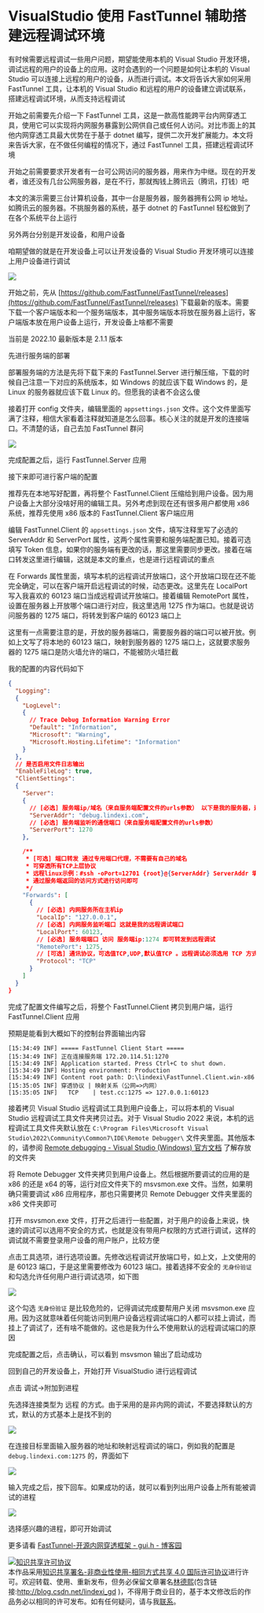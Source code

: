 
# VisualStudio 使用 FastTunnel 辅助搭建远程调试环境

有时候需要远程调试一些用户问题，期望能使用本机的 Visual Studio 开发环境，调试远程的用户的设备上的应用。这时会遇到的一个问题是如何让本机的 Visual Studio 可以连接上远程的用户的设备，从而进行调试。本文将告诉大家如何采用 FastTunnel 工具，让本机的 Visual Studio 和远程的用户的设备建立调试联系，搭建远程调试环境，从而支持远程调试

<!--more-->


<!-- CreateTime:2022/10/22 15:36:07 -->


<!-- 发布 -->

开始之前需要先介绍一下 FastTunnel 工具，这是一款高性能跨平台内网穿透工具，使用它可以实现将内网服务暴露到公网供自己或任何人访问。对比市面上的其他内网穿透工具最大优势在于基于 dotnet 编写，提供二次开发扩展能力。本文将来告诉大家，在不做任何编程的情况下，通过 FastTunnel 工具，搭建远程调试环境

开始之前需要要求开发者有一台可公网访问的服务器，用来作为中继。现在的开发者，谁还没有几台公网服务器，是在不行，那就掏钱上腾讯云（腾讯，打钱）吧

本文的演示需要三台计算机设备，其中一台是服务器，服务器拥有公网 ip 地址。如腾讯云的服务器。不挑服务器的系统，基于 dotnet 的 FastTunnel 轻松做到了在各个系统平台上运行

另外两台分别是开发设备，和用户设备

咱期望做的就是在开发设备上可以让开发设备的 Visual Studio 开发环境可以连接上用户设备进行调试

<!-- ![](image/VisualStudio 使用 FastTunnel 辅助搭建远程调试环境/VisualStudio 使用 FastTunnel 辅助搭建远程调试环境0.png) -->

![](http://cdn.lindexi.site/lindexi%2F202210221543151792.jpg)

开始之前，先从 [https://github.com/FastTunnel/FastTunnel/releases](https://github.com/FastTunnel/FastTunnel/releases) 下载最新的版本。需要下载一个客户端版本和一个服务端版本，其中服务端版本将放在服务器上运行，客户端版本放在用户设备上运行，开发设备上啥都不需要

当前是 2022.10 最新版本是 2.1.1 版本

先进行服务端的部署

部署服务端的方法是先将下载下来的 FastTunnel.Server 进行解压缩，下载的时候自己注意一下对应的系统版本，如 Windows 的就应该下载 Windows 的，是 Linux 的服务器就应该下载 Linux 的。但愿我的读者不会这么傻

接着打开 config 文件夹，编辑里面的 `appsettings.json` 文件。这个文件里面写满了注释，相信大家看着注释就知道是怎么回事。核心关注的就是开发的连接端口。不清楚的话，自己去加 FastTunnel 群问

<!-- ![](image/VisualStudio 使用 FastTunnel 辅助搭建远程调试环境/VisualStudio 使用 FastTunnel 辅助搭建远程调试环境5.png) -->

![](http://cdn.lindexi.site/lindexi%2F202210221615517487.jpg)

完成配置之后，运行 FastTunnel.Server 应用

接下来即可进行客户端的配置

推荐先在本地写好配置，再将整个 FastTunnel.Client 压缩给到用户设备。因为用户设备上大部分没啥好用的编辑工具。另外考虑到现在还有很多用户都使用 x86 系统，推荐先使用 x86 版本的 FastTunnel.Client 客户端应用

编辑 FastTunnel.Client 的 `appsettings.json` 文件，填写注释里写了必选的 ServerAddr 和 ServerPort 属性，这两个属性需要和服务端配置已知。接着可选填写 Token 信息，如果你的服务端有更改的话，那这里需要同步更改。接着在端口转发这里进行编辑，这就是本文的重点，也是进行远程调试的重点

在 Forwards 属性里面，填写本机的远程调试开放端口，这个开放端口现在还不能完全确定，可以在客户端开启远程调试的时候，动态更改。这里先在 LocalPort 写入我喜欢的 60123 端口当成远程调试开放端口。接着编辑 RemotePort 属性，设置在服务器上开放哪个端口进行对应，我这里选用 1275 作为端口。也就是说访问服务器的 1275 端口，将转发到客户端的 60123 端口上

这里有一点需要注意的是，开放的服务器端口，需要服务器的端口可以被开放。例如上文写了将本地的 60123 端口，映射到服务器的 1275 端口上，这就要求服务器的 1275 端口是防火墙允许的端口，不能被防火墙拦截

我的配置的内容代码如下

```json
{
  "Logging": 
  {
    "LogLevel": 
    {
      // Trace Debug Information Warning Error
      "Default": "Information",
      "Microsoft": "Warning",
      "Microsoft.Hosting.Lifetime": "Information"
    }
  },
  // 是否启用文件日志输出
  "EnableFileLog": true,
  "ClientSettings": 
  {
    "Server": 
    {
      // [必选] 服务端ip/域名（来自服务端配置文件的urls参数） 以下是我的服务器，还请换成你自己的
      "ServerAddr": "debug.lindexi.com",
      // [必选] 服务端监听的通信端口（来自服务端配置文件的urls参数）
      "ServerPort": 1270
    },

    /**
     * [可选] 端口转发 通过专用端口代理，不需要有自己的域名
     * 可穿透所有TCP上层协议
     * 远程linux示例：#ssh -oPort=12701 {root}@{ServerAddr} ServerAddr 填入服务端ip，root对应内网用户名
     * 通过服务端返回的访问方式进行访问即可
     */
    "Forwards": [
      {
        // [必选] 内网服务所在主机ip
        "LocalIp": "127.0.0.1",
        // [必选] 内网服务监听端口 这就是我的远程调试端口
        "LocalPort": 60123,
        // [必选] 服务端端口 访问 服务端ip:1274 即可转发到远程调试
        "RemotePort": 1275,
        // [可选] 通讯协议，可选值TCP,UDP,默认值TCP 。远程调试必须选用 TCP 方式
        "Protocol": "TCP"
      }
    ]
  }
}
```

完成了配置文件编写之后，将整个 FastTunnel.Client 拷贝到用户端，运行 FastTunnel.Client 应用

预期是能看到大概如下的控制台界面输出内容

```
[15:34:49 INF] ===== FastTunnel Client Start =====
[15:34:49 INF] 正在连接服务端 172.20.114.51:1270
[15:34:49 INF] Application started. Press Ctrl+C to shut down.
[15:34:49 INF] Hosting environment: Production
[15:34:49 INF] Content root path: D:\lindexi\FastTunnel.Client.win-x86
[15:35:05 INF] 穿透协议 | 映射关系（公网=>内网）
[15:35:05 INF]   TCP    | test.cc:1275 => 127.0.0.1:60123
```

接着拷贝 Visual Studio 远程调试工具到用户设备上，可以将本机的 Visual Studio 远程调试工具文件夹拷贝过去。对于 Visual Studio 2022 来说，本机的远程调试工具文件夹默认放在 `C:\Program Files\Microsoft Visual Studio\2022\Community\Common7\IDE\Remote Debugger\` 文件夹里面。其他版本的，请参阅 [Remote debugging - Visual Studio (Windows) 官方文档](https://learn.microsoft.com/en-us/visualstudio/debugger/remote-debugging?view=vs-2022 ) 了解存放的文件夹

将 Remote Debugger 文件夹拷贝到用户设备上。然后根据所要调试的应用的是 x86 的还是 x64 的等，运行对应文件夹下的 msvsmon.exe 文件。当然，如果明确只需要调试 x86 应用程序，那也只需要拷贝 Remote Debugger 文件夹里面的 x86 文件夹即可

打开 msvsmon.exe 文件，打开之后进行一些配置，对于用户的设备上来说，快速的调试可以选用不安全的方式，也就是没有带用户权限的方式进行调试，这样的调试就不需要登录用户设备的用户账户，比较方便

点击工具选项，进行选项设置。先修改远程调试开放端口号，如上文，上文使用的是 60123 端口，于是这里需要修改为 60123 端口。接着选择不安全的 `无身份验证` 和勾选允许任何用户进行调试选项，如下图

<!-- ![](image/VisualStudio 使用 FastTunnel 辅助搭建远程调试环境/VisualStudio 使用 FastTunnel 辅助搭建远程调试环境1.png) -->

![](http://cdn.lindexi.site/lindexi%2F20221022164578756.jpg)

这个勾选 `无身份验证` 是比较危险的，记得调试完成要帮用户关闭 msvsmon.exe 应用。因为这就意味着任何能访问到用户设备远程调试端口的人都可以挂上调试，而挂上了调试了，还有啥不能做的。这也是我为什么不使用默认的远程调试端口的原因

完成配置之后，点击确认，可以看到 msvsmon 输出了启动成功

回到自己的开发设备上，开始打开 VisualStudio 进行远程调试

点击 调试->附加到进程

先选择连接类型为 远程 的方式。由于采用的是非内网的调试，不要选择默认的方式，默认的方式基本上是找不到的

<!-- ![](image/VisualStudio 使用 FastTunnel 辅助搭建远程调试环境/VisualStudio 使用 FastTunnel 辅助搭建远程调试环境2.png) -->

![](http://cdn.lindexi.site/lindexi%2F2022102216861349.jpg)


在连接目标里面输入服务器的地址和映射远程调试的端口，例如我的配置是 `debug.lindexi.com:1275` 的，界面如下

<!-- ![](image/VisualStudio 使用 FastTunnel 辅助搭建远程调试环境/VisualStudio 使用 FastTunnel 辅助搭建远程调试环境3.png) -->

![](http://cdn.lindexi.site/lindexi%2F20221022161018934.jpg)

输入完成之后，按下回车。如果成功的话，就可以看到列出用户设备上所有能被调试的进程

<!-- ![](image/VisualStudio 使用 FastTunnel 辅助搭建远程调试环境/VisualStudio 使用 FastTunnel 辅助搭建远程调试环境4.png) -->

![](http://cdn.lindexi.site/lindexi%2F202210221613561366.jpg)

选择感兴趣的进程，即可开始调试

更多请看 [FastTunnel-开源内网穿透框架 - gui.h - 博客园](https://www.cnblogs.com/springhgui/p/15005329.html )




<a rel="license" href="http://creativecommons.org/licenses/by-nc-sa/4.0/"><img alt="知识共享许可协议" style="border-width:0" src="https://licensebuttons.net/l/by-nc-sa/4.0/88x31.png" /></a><br />本作品采用<a rel="license" href="http://creativecommons.org/licenses/by-nc-sa/4.0/">知识共享署名-非商业性使用-相同方式共享 4.0 国际许可协议</a>进行许可。欢迎转载、使用、重新发布，但务必保留文章署名[林德熙](http://blog.csdn.net/lindexi_gd)(包含链接:http://blog.csdn.net/lindexi_gd )，不得用于商业目的，基于本文修改后的作品务必以相同的许可发布。如有任何疑问，请与我[联系](mailto:lindexi_gd@163.com)。